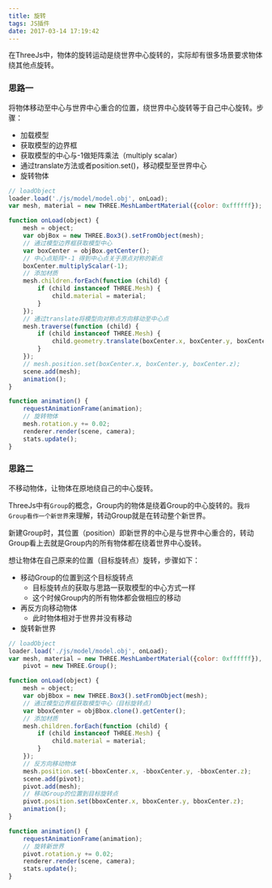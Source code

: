 ```yaml
---
title: 旋转
tags: JS插件
date: 2017-03-14 17:19:42
---
```

在ThreeJs中，物体的旋转运动是绕世界中心旋转的，实际却有很多场景要求物体绕其他点旋转。
<!-- more -->
### 思路一
将物体移动至中心与世界中心重合的位置，绕世界中心旋转等于自己中心旋转。步骤：
- 加载模型
- 获取模型的边界框
- 获取模型的中心与-1做矩阵乘法（multiply scalar）
- 通过translate方法或者position.set()，移动模型至世界中心
- 旋转物体

```js
// loadObject
loader.load('./js/model/model.obj', onLoad);
var mesh, material = new THREE.MeshLambertMaterial({color: 0xffffff});

function onLoad(object) {
	mesh = object;
	var objBox = new THREE.Box3().setFromObject(mesh);
	// 通过模型边界框获取模型中心
	var boxCenter = objBox.getCenter();
	// 中心点矩阵*-1 得到中心点关于原点对称的新点
	boxCenter.multiplyScalar(-1);
	// 添加材质
	mesh.children.forEach(function (child) {
		if (child instanceof THREE.Mesh) {
			child.material = material;
		}
	});
	// 通过translate将模型向对称点方向移动至中心点
	mesh.traverse(function (child) {
		if (child instanceof THREE.Mesh) {
			child.geometry.translate(boxCenter.x, boxCenter.y, boxCenter.z);
		}
	});
	// mesh.position.set(boxCenter.x, boxCenter.y, boxCenter.z);
	scene.add(mesh);
	animation();
}

function animation() {
	requestAnimationFrame(animation);
	// 旋转物体
	mesh.rotation.y += 0.02;
	renderer.render(scene, camera);
	stats.update();
}
```

### 思路二
不移动物体，让物体在原地绕自己的中心旋转。

ThreeJs中有`Group`的概念，Group内的物体是绕着Group的中心旋转的。我`将Group看作一个新世界`来理解，转动Group就是在转动整个新世界。

新建Group时，其位置（position）即新世界的中心是与世界中心重合的，转动Group看上去就是Group内的所有物体都在绕着世界中心旋转。

想让物体在自己原来的位置（目标旋转点）旋转，步骤如下：
- 移动Group的位置到这个目标旋转点
	- 目标旋转点的获取与思路一获取模型的中心方式一样
	- 这个时候Group内的所有物体都会做相应的移动
- 再反方向移动物体
	- 此时物体相对于世界并没有移动
- 旋转新世界

```js
// loadObject
loader.load('./js/model/model.obj', onLoad);
var mesh, material = new THREE.MeshLambertMaterial({color: 0xffffff}),
	pivot = new THREE.Group();

function onLoad(object) {
	mesh = object;
	var objBbox = new THREE.Box3().setFromObject(mesh);
	// 通过模型边界框获取模型中心（目标旋转点）
	var bboxCenter = objBbox.clone().getCenter();
	// 添加材质
	mesh.children.forEach(function (child) {
		if (child instanceof THREE.Mesh) {
			child.material = material;
		}
	});
	// 反方向移动物体
	mesh.position.set(-bboxCenter.x, -bboxCenter.y, -bboxCenter.z);
	scene.add(pivot);
	pivot.add(mesh);
	// 移动Group的位置到目标旋转点
	pivot.position.set(bboxCenter.x, bboxCenter.y, bboxCenter.z);
	animation();
}

function animation() {
	requestAnimationFrame(animation);
	// 旋转新世界
	pivot.rotation.y += 0.02;
	renderer.render(scene, camera);
	stats.update();
}
```
